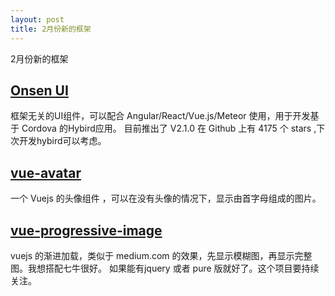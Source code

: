 ```yaml
---
layout: post
title: 2月份新的框架
---
```

2月份新的框架
<!-- more -->
## [Onsen UI](https://onsen.io/vue/)

框架无关的UI组件，可以配合 Angular/React/Vue.js/Meteor 使用，用于开发基于 Cordova 的Hybird应用。
目前推出了 V2.1.0 在 Github 上有 4175 个 stars ,下次开发hybird可以考虑。

## [vue-avatar](https://github.com/eliep/vue-avatar)

一个 Vuejs 的头像组件 ，可以在没有头像的情况下，显示由首字母组成的图片。


## [vue-progressive-image](https://github.com/MatteoGabriele/vue-progressive-image)

vuejs 的渐进加载，类似于 medium.com 的效果，先显示模糊图，再显示完整图。我想搭配七牛很好。
如果能有jquery 或者 pure 版就好了。这个项目要持续关注。

